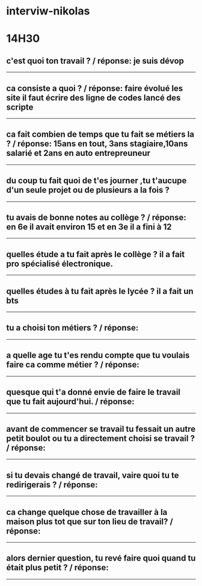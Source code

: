 # interviw-nikolas

 # 14H30

## c'est quoi ton travail ? / réponse: je suis dévop
----------------------------
## ca consiste a quoi ? / réponse: faire évolué les site il faut écrire des ligne de codes lancé des scripte 
---------------------------
## ca fait combien de temps que tu fait se métiers la ? / réponse: 15ans en tout, 3ans stagiaire,10ans salarié et 2ans en auto entrepreuneur  
----------------------------
## du coup tu fait quoi de t'es journer ,tu t'aucupe d'un seule projet ou de plusieurs a la fois ?
----------------------------
## tu avais de bonne notes au collège ? / réponse: en 6e il avait environ 15 et en 3e il a fini à 12
----------------------------
## quelles étude a tu fait après le collège ? il a fait pro spécialisé électronique.
----------------------------------------
## quelles études à tu fait après le lycée ? il a fait un bts 
----------------------------
## tu a choisi ton métiers ? / réponse: 
------------------------
## a quelle age tu t'es rendu compte que tu voulais faire ca comme métier ? / réponse:
-------------------------
## quesque qui t'a donné envie de faire le travail que tu fait aujourd'hui. / réponse:
----------------------------
## avant de commencer se travail tu fessait un autre petit boulot ou tu a directement choisi se travail ? / réponse:
---------------------------
## si tu devais changé de travail, vaire quoi tu te redirigerais ? / réponse:
---------------------------
## ca change quelque chose de travailler à la maison plus tot que sur ton lieu de travail? / réponse:
----------------------------
## alors dernier question, tu revé faire quoi quand tu était plus petit ? / réponse: 
-------------------------------





